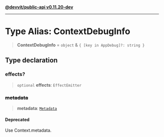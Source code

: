 [**@devvit/public-api v0.11.20-dev**](../README.md)

---

# Type Alias: ContextDebugInfo

> **ContextDebugInfo** = `object` & `{ [key in AppDebug]?: string }`

## Type declaration

### effects?

> `optional` **effects**: `EffectEmitter`

### ~~metadata~~

> **metadata**: [`Metadata`](Metadata.md)

#### Deprecated

Use Context.metadata.
